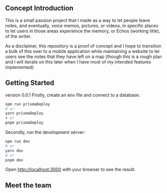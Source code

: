 ## Concept Introduction

This is a small passion project that I made as a way to let people leave notes, and eventually, voice memos, pictures, or videos, in specific places to let users in those areas experience the memory, or Echos (working title), of the writer.

As a disclaimer, this repository is a proof of concept and I hope to transition a bulk of this over to a mobile application while maintaining a website to let users see the notes that they have left on a map (though this is a rough plan and I will iterate on this later when I have most of my intended features implemented)

## Getting Started

version 0.0.1
Firstly, create an env file and connect to a database:

```bash
npm run prismaDeploy
# or
yarn prismaDeploy
# or
pnpm prismaDeploy
```

Secondly, run the development server:

```bash
npm run dev
# or
yarn dev
# or
pnpm dev
```

Open [http://localhost:3000](http://localhost:3000) with your browser to see the result.

## Meet the team

<!-- ## Deploy on Vercel

The easiest way to deploy your Next.js app is to use the [Vercel Platform](https://vercel.com/new?utm_medium=default-template&filter=next.js&utm_source=create-next-app&utm_campaign=create-next-app-readme) from the creators of Next.js.

Check out our [Next.js deployment documentation](https://nextjs.org/docs/deployment) for more details. -->
